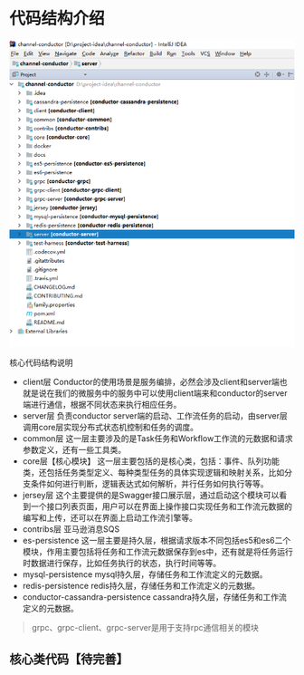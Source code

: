 # 代码结构介绍

![2](img/conductor-source-code.png)

核心代码结构说明

- client层
  Conductor的使用场景是服务编排，必然会涉及client和server端也就是说在我们的微服务中的服务中可以使用client端来和conductor的server端进行通信，根据不同状态来执行相应任务。
- server层
  负责conductor server端的启动、工作流任务的启动，由server层调用core层实现分布式状态机控制和任务的调度。
- common层
  这一层主要涉及的是Task任务和Workflow工作流的元数据和请求参数定义，还有一些工具类。
- core层【核心模块】
  这一层主要包括的是核心类，包括：事件、队列功能类，还包括任务类型定义、每种类型任务的具体实现逻辑和映射关系，比如分支条件如何进行判断，逻辑表达式如何解析，并行任务如何执行等等。
- jersey层
  这个主要提供的是Swagger接口展示层，通过启动这个模块可以看到一个接口列表页面，用户可以在界面上操作接口实现任务和工作流元数据的编写和上传，还可以在界面上启动工作流引擎等。
- contribs层
  亚马逊消息SQS
- es-persistence
  这一层主要是持久层，根据请求版本不同包括es5和es6二个模块，作用主要包括将任务和工作流元数据保存到es中，还有就是将任务运行时数据进行保存，比如任务执行的状态，执行时间等等。
- mysql-persistence
  mysql持久层，存储任务和工作流定义的元数据。
- redis-persistence
  redis持久层，存储任务和工作流定义的元数据。
- conductor-cassandra-persistence
  cassandra持久层，存储任务和工作流定义的元数据。


> grpc、grpc-client、grpc-server是用于支持rpc通信相关的模块

## 核心类代码【待完善】
